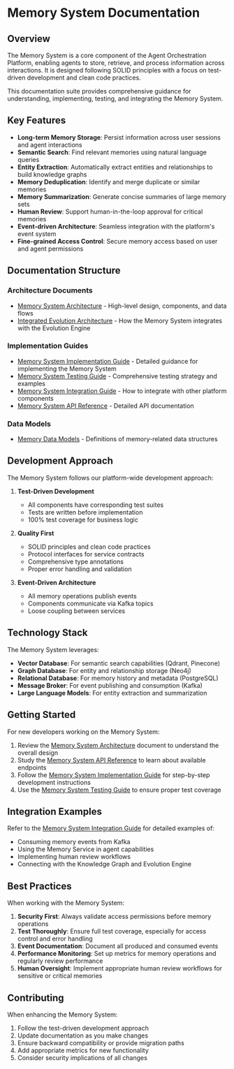 # Memory System Documentation

## Overview

The Memory System is a core component of the Agent Orchestration Platform, enabling agents to store, retrieve, and process information across interactions. It is designed following SOLID principles with a focus on test-driven development and clean code practices.

This documentation suite provides comprehensive guidance for understanding, implementing, testing, and integrating the Memory System.

## Key Features

- **Long-term Memory Storage**: Persist information across user sessions and agent interactions
- **Semantic Search**: Find relevant memories using natural language queries
- **Entity Extraction**: Automatically extract entities and relationships to build knowledge graphs
- **Memory Deduplication**: Identify and merge duplicate or similar memories
- **Memory Summarization**: Generate concise summaries of large memory sets
- **Human Review**: Support human-in-the-loop approval for critical memories
- **Event-driven Architecture**: Seamless integration with the platform's event system
- **Fine-grained Access Control**: Secure memory access based on user and agent permissions

## Documentation Structure

### Architecture Documents

- [Memory System Architecture](../../architecture/memory_system_architecture.md) - High-level design, components, and data flows
- [Integrated Evolution Architecture](../../architecture/integrated_evolution_architecture.md) - How the Memory System integrates with the Evolution Engine

### Implementation Guides

- [Memory System Implementation Guide](../../implementation_guide/memory_system_implementation.md) - Detailed guidance for implementing the Memory System
- [Memory System Testing Guide](../../implementation_guide/memory_system_testing.md) - Comprehensive testing strategy and examples
- [Memory System Integration Guide](../../implementation_guide/memory_system_integration_guide.md) - How to integrate with other platform components
- [Memory System API Reference](../../implementation_guide/memory_system_api.md) - Detailed API documentation

### Data Models

- [Memory Data Models](../../implementation_guide/data_models.md) - Definitions of memory-related data structures

## Development Approach

The Memory System follows our platform-wide development approach:

1. **Test-Driven Development**
   - All components have corresponding test suites
   - Tests are written before implementation
   - 100% test coverage for business logic

2. **Quality First**
   - SOLID principles and clean code practices
   - Protocol interfaces for service contracts
   - Comprehensive type annotations
   - Proper error handling and validation

3. **Event-Driven Architecture**
   - All memory operations publish events
   - Components communicate via Kafka topics
   - Loose coupling between services

## Technology Stack

The Memory System leverages:

- **Vector Database**: For semantic search capabilities (Qdrant, Pinecone)
- **Graph Database**: For entity and relationship storage (Neo4j)
- **Relational Database**: For memory history and metadata (PostgreSQL)
- **Message Broker**: For event publishing and consumption (Kafka)
- **Large Language Models**: For entity extraction and summarization

## Getting Started

For new developers working on the Memory System:

1. Review the [Memory System Architecture](../../architecture/memory_system_architecture.md) document to understand the overall design
2. Study the [Memory System API Reference](../../implementation_guide/memory_system_api.md) to learn about available endpoints
3. Follow the [Memory System Implementation Guide](../../implementation_guide/memory_system_implementation.md) for step-by-step development instructions
4. Use the [Memory System Testing Guide](../../implementation_guide/memory_system_testing.md) to ensure proper test coverage

## Integration Examples

Refer to the [Memory System Integration Guide](../../implementation_guide/memory_system_integration_guide.md) for detailed examples of:

- Consuming memory events from Kafka
- Using the Memory Service in agent capabilities
- Implementing human review workflows
- Connecting with the Knowledge Graph and Evolution Engine

## Best Practices

When working with the Memory System:

1. **Security First**: Always validate access permissions before memory operations
2. **Test Thoroughly**: Ensure full test coverage, especially for access control and error handling
3. **Event Documentation**: Document all produced and consumed events
4. **Performance Monitoring**: Set up metrics for memory operations and regularly review performance
5. **Human Oversight**: Implement appropriate human review workflows for sensitive or critical memories

## Contributing

When enhancing the Memory System:

1. Follow the test-driven development approach
2. Update documentation as you make changes
3. Ensure backward compatibility or provide migration paths
4. Add appropriate metrics for new functionality
5. Consider security implications of all changes

